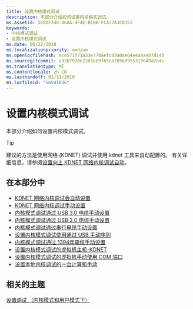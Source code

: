 ```yaml
---
title: 设置内核模式调试
description: 本部分介绍如何设置内核模式调试。
ms.assetid: 268DF246-46AA-4F4E-BCBB-FCA37A3C0353
keywords:
- 内核模式调试
- 设置内核模式调试
ms.date: 06/22/2018
ms.localizationpriority: medium
ms.openlocfilehash: ece571f71a33e77daefc03a0ae04e4aaaeb7d140
ms.sourcegitcommit: a33b7978e22d5bb9f65ca7056f955319049a2e4c
ms.translationtype: MT
ms.contentlocale: zh-CN
ms.lasthandoff: 01/31/2019
ms.locfileid: "56541836"
---
```

# <a name="span-iddebuggersettingupkernel-modedebugginginwindbgcdborntsdspansetting-up-kernel-mode-debugging"></a><span id="debugger.setting_up_kernel-mode_debugging_in_windbg__cdb__or_ntsd"></span>设置内核模式调试


本部分介绍如何设置内核模式调试。

>[!TIP]
>建议的方法是使用网络 (KDNET) 调试并使用 kdnet 工具来自动配置的。 有关详细信息，请参阅[设置向上 KDNET 网络内核调试自动](setting-up-a-network-debugging-connection-automatically.md)。
   

## <a name="span-idinthissectionspanin-this-section"></a><span id="in_this_section"></span>在本部分中

-   [KDNET 网络内核调试会自动设置](setting-up-a-network-debugging-connection-automatically.md)
-   [KDNET 网络内核调试手动设置](setting-up-a-network-debugging-connection.md)
-   [内核模式调试通过 USB 3.0 电缆手动设置](setting-up-a-usb-3-0-debug-cable-connection.md)
-   [内核模式调试通过 USB 2.0 电缆手动设置](setting-up-a-usb-2-0-debug-cable-connection.md)
-   [内核模式调试通过串行电缆手动设置](setting-up-a-null-modem-cable-connection.md)
-   [设置内核模式调试使用通过 USB 手动序列](setting-up-kernel-mode-debugging-using-serial-over-usb-manually-.md)
-   [内核模式调试通过 1394年电缆手动设置](setting-up-a-1394-cable-connection.md)
-   [设置内核模式调试的虚拟机主机-KDNET](setting-up-network-debugging-of-a-virtual-machine-host.md)
-   [设置内核模式调试的虚拟机手动使用 COM 端口](attaching-to-a-virtual-machine--kernel-mode-.md)
-   [设置本地内核调试的一台计算机手动](setting-up-local-kernel-debugging-of-a-single-computer-manually.md)

## <a name="span-idrelatedtopicsspanrelated-topics"></a><span id="related_topics"></span>相关的主题


[设置调试 （内核模式和用户模式下）](getting-set-up-for-debugging.md)


 

 






